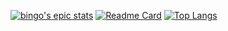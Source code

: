 [![bingo's epic stats](https://github-readme-stats.vercel.app/api?username=debassser&show_icons=true&theme=dracula)](https://github.com/debassser/github-readme-stats)
[![Readme Card](https://github-readme-stats.vercel.app/api/pin/?username=debassser&repo=yt-mp3-downloader---python&theme=dracula)](https://github.com/debassser/yt-mp3-downloader---python)
[![Top Langs](https://github-readme-stats.vercel.app/api/top-langs/?username=debassser&theme=dracula)](https://github.com/debassser/github-readme-stats)
